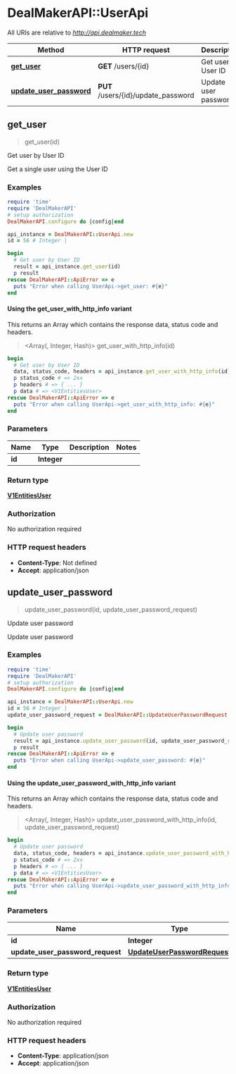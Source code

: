 # DealMakerAPI::UserApi

All URIs are relative to *http://api.dealmaker.tech*

| Method | HTTP request | Description |
| ------ | ------------ | ----------- |
| [**get_user**](UserApi.md#get_user) | **GET** /users/{id} | Get user by User ID |
| [**update_user_password**](UserApi.md#update_user_password) | **PUT** /users/{id}/update_password | Update user password |


## get_user

> <V1EntitiesUser> get_user(id)

Get user by User ID

Get a single user using the User ID

### Examples

```ruby
require 'time'
require 'DealMakerAPI'
# setup authorization
DealMakerAPI.configure do |config|end

api_instance = DealMakerAPI::UserApi.new
id = 56 # Integer | 

begin
  # Get user by User ID
  result = api_instance.get_user(id)
  p result
rescue DealMakerAPI::ApiError => e
  puts "Error when calling UserApi->get_user: #{e}"
end
```

#### Using the get_user_with_http_info variant

This returns an Array which contains the response data, status code and headers.

> <Array(<V1EntitiesUser>, Integer, Hash)> get_user_with_http_info(id)

```ruby
begin
  # Get user by User ID
  data, status_code, headers = api_instance.get_user_with_http_info(id)
  p status_code # => 2xx
  p headers # => { ... }
  p data # => <V1EntitiesUser>
rescue DealMakerAPI::ApiError => e
  puts "Error when calling UserApi->get_user_with_http_info: #{e}"
end
```

### Parameters

| Name | Type | Description | Notes |
| ---- | ---- | ----------- | ----- |
| **id** | **Integer** |  |  |

### Return type

[**V1EntitiesUser**](V1EntitiesUser.md)

### Authorization

No authorization required

### HTTP request headers

- **Content-Type**: Not defined
- **Accept**: application/json


## update_user_password

> <V1EntitiesUser> update_user_password(id, update_user_password_request)

Update user password

Update user password

### Examples

```ruby
require 'time'
require 'DealMakerAPI'
# setup authorization
DealMakerAPI.configure do |config|end

api_instance = DealMakerAPI::UserApi.new
id = 56 # Integer | 
update_user_password_request = DealMakerAPI::UpdateUserPasswordRequest.new({password: 'password_example'}) # UpdateUserPasswordRequest | 

begin
  # Update user password
  result = api_instance.update_user_password(id, update_user_password_request)
  p result
rescue DealMakerAPI::ApiError => e
  puts "Error when calling UserApi->update_user_password: #{e}"
end
```

#### Using the update_user_password_with_http_info variant

This returns an Array which contains the response data, status code and headers.

> <Array(<V1EntitiesUser>, Integer, Hash)> update_user_password_with_http_info(id, update_user_password_request)

```ruby
begin
  # Update user password
  data, status_code, headers = api_instance.update_user_password_with_http_info(id, update_user_password_request)
  p status_code # => 2xx
  p headers # => { ... }
  p data # => <V1EntitiesUser>
rescue DealMakerAPI::ApiError => e
  puts "Error when calling UserApi->update_user_password_with_http_info: #{e}"
end
```

### Parameters

| Name | Type | Description | Notes |
| ---- | ---- | ----------- | ----- |
| **id** | **Integer** |  |  |
| **update_user_password_request** | [**UpdateUserPasswordRequest**](UpdateUserPasswordRequest.md) |  |  |

### Return type

[**V1EntitiesUser**](V1EntitiesUser.md)

### Authorization

No authorization required

### HTTP request headers

- **Content-Type**: application/json
- **Accept**: application/json

